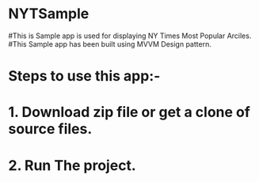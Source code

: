 # NYTSample
#This is Sample app is used for displaying NY Times Most Popular Arciles.
#This Sample app has been built using  MVVM Design pattern.

# Steps to use this app:-

 # 1. Download zip file or get a clone of source files.
 # 2. Run The project.
